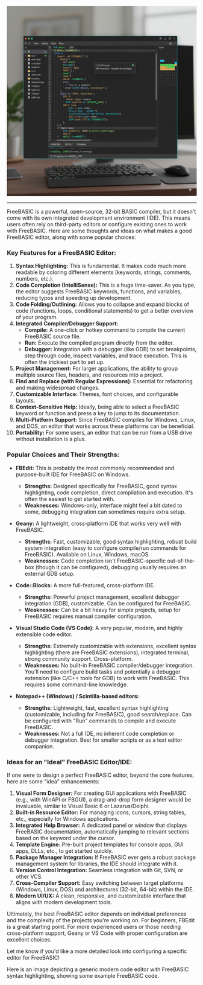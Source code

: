 ![Thoughts](../images/script/ideas/thoughts.jpeg)
_____________

FreeBASIC is a powerful, open-source, 32-bit BASIC compiler, but it doesn't come with its own integrated development environment (IDE). This means users often rely on third-party editors or configure existing ones to work with FreeBASIC. Here are some thoughts and ideas on what makes a good FreeBASIC editor, along with some popular choices:

### Key Features for a FreeBASIC Editor:

1.  **Syntax Highlighting:** This is fundamental. It makes code much more readable by coloring different elements (keywords, strings, comments, numbers, etc.).
2.  **Code Completion (IntelliSense):** This is a huge time-saver. As you type, the editor suggests FreeBASIC keywords, functions, and variables, reducing typos and speeding up development.
3.  **Code Folding/Outlining:** Allows you to collapse and expand blocks of code (functions, loops, conditional statements) to get a better overview of your program.
4.  **Integrated Compiler/Debugger Support:**
    *   **Compile:** A one-click or hotkey command to compile the current FreeBASIC source file.
    *   **Run:** Execute the compiled program directly from the editor.
    *   **Debugger:** Integration with a debugger (like GDB) to set breakpoints, step through code, inspect variables, and trace execution. This is often the trickiest part to set up.
5.  **Project Management:** For larger applications, the ability to group multiple source files, headers, and resources into a project.
6.  **Find and Replace (with Regular Expressions):** Essential for refactoring and making widespread changes.
7.  **Customizable Interface:** Themes, font choices, and configurable layouts.
8.  **Context-Sensitive Help:** Ideally, being able to select a FreeBASIC keyword or function and press a key to jump to its documentation.
9.  **Multi-Platform Support:** Since FreeBASIC compiles for Windows, Linux, and DOS, an editor that works across these platforms can be beneficial.
10. **Portability:** For some users, an editor that can be run from a USB drive without installation is a plus.

### Popular Choices and Their Strengths:

*   **FBEdit:** This is probably the most commonly recommended and purpose-built IDE for FreeBASIC on Windows.
    *   **Strengths:** Designed specifically for FreeBASIC, good syntax highlighting, code completion, direct compilation and execution. It's often the easiest to get started with.
    *   **Weaknesses:** Windows-only, interface might feel a bit dated to some, debugging integration can sometimes require extra setup.

*   **Geany:** A lightweight, cross-platform IDE that works very well with FreeBASIC.
    *   **Strengths:** Fast, customizable, good syntax highlighting, robust build system integration (easy to configure compile/run commands for FreeBASIC). Available on Linux, Windows, macOS.
    *   **Weaknesses:** Code completion isn't FreeBASIC-specific out-of-the-box (though it can be configured), debugging usually requires an external GDB setup.

*   **Code::Blocks:** A more full-featured, cross-platform IDE.
    *   **Strengths:** Powerful project management, excellent debugger integration (GDB), customizable. Can be configured for FreeBASIC.
    *   **Weaknesses:** Can be a bit heavy for simple projects, setup for FreeBASIC requires manual compiler configuration.

*   **Visual Studio Code (VS Code):** A very popular, modern, and highly extensible code editor.
    *   **Strengths:** Extremely customizable with extensions, excellent syntax highlighting (there are FreeBASIC extensions), integrated terminal, strong community support. Cross-platform.
    *   **Weaknesses:** No built-in FreeBASIC compiler/debugger integration. You'll need to configure build tasks and potentially a debugger extension (like C/C++ tools for GDB) to work with FreeBASIC. This requires some command-line knowledge.

*   **Notepad++ (Windows) / Scintilla-based editors:**
    *   **Strengths:** Lightweight, fast, excellent syntax highlighting (customizable, including for FreeBASIC), good search/replace. Can be configured with "Run" commands to compile and execute FreeBASIC.
    *   **Weaknesses:** Not a full IDE, no inherent code completion or debugger integration. Best for smaller scripts or as a text editor companion.

### Ideas for an "Ideal" FreeBASIC Editor/IDE:

If one were to design a perfect FreeBASIC editor, beyond the core features, here are some "idea" enhancements:

1.  **Visual Form Designer:** For creating GUI applications with FreeBASIC (e.g., with WinAPI or FBGUI), a drag-and-drop form designer would be invaluable, similar to Visual Basic 6 or Lazarus/Delphi.
2.  **Built-in Resource Editor:** For managing icons, cursors, string tables, etc., especially for Windows applications.
3.  **Integrated Help Browser:** A dedicated panel or window that displays FreeBASIC documentation, automatically jumping to relevant sections based on the keyword under the cursor.
4.  **Template Engine:** Pre-built project templates for console apps, GUI apps, DLLs, etc., to get started quickly.
5.  **Package Manager Integration:** If FreeBASIC ever gets a robust package management system for libraries, the IDE should integrate with it.
6.  **Version Control Integration:** Seamless integration with Git, SVN, or other VCS.
7.  **Cross-Compiler Support:** Easy switching between target platforms (Windows, Linux, DOS) and architectures (32-bit, 64-bit) within the IDE.
8.  **Modern UI/UX:** A clean, responsive, and customizable interface that aligns with modern development tools.

Ultimately, the best FreeBASIC editor depends on individual preferences and the complexity of the projects you're working on. For beginners, FBEdit is a great starting point. For more experienced users or those needing cross-platform support, Geany or VS Code with proper configuration are excellent choices.

Let me know if you'd like a more detailed look into configuring a specific editor for FreeBASIC! 

Here is an image depicting a generic modern code editor with FreeBASIC syntax highlighting, showing some example FreeBASIC code. 